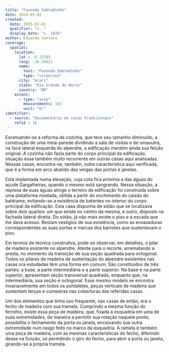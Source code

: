 ```yaml
---
title: "Fazenda Sobradinho"
date: 2024-05-02
created:
  date: 1835-01-01
  qualifier: "c. "
  display_date: "c. 1835"
author: Eduarda Santana
coverage:
  spatial:
    location:
      lat : -6.22585
      long: -36.34021
      name: 
        text: "Fazenda Sobradinho"
        type: "corporate"
      city: "Acari"
      state: "Rio Grande do Norte"
      country: "BR"
    extent:
      - type: "area"
        measurements: 163
        unit: "m²"
identifier:
  - source: "Documentário de casas tradicionais"
    refid : 16
---
```


Excetuando-se a reforma da cozinha, que teve seu tamanho diminuído, a construção de uma meia-parede dividindo a sala de visitas e de umaoutra, na face lateral esquerda do alpendre, a edificação mantém ainda sua feição original. A cozinha não fazia parte do corpo principal da edificação, situação essa também muito recorrente em outras casas aqui analisadas. Nessas casas, encontra-se, também, outra característica aqui verificada, que é a forma em arco abatido das vergas das portas e janelas.

Está implantada numa elevação, cuja cota fica próxima a das águas do açude Gargalheiras, quando o mesmo está sangrando. Nessa situação, a represa de suas águas atinge o terreiro da edificação foi construida sobre uma plataforma nivelada, obtida a partir do enchimento do caixão do baldrame, evitando-se a existência de batentes no interior do corpo principal da edificação. Esta casa dispunha de sótão que se localizava sobre dois quartos: um que existe no centro da mesma, e outro, disposto na fachada lateral direita. Do sótão, já não mais existe o piso e a escada que lhe dava acesso. Restam vestígios de sua existência, como as envasaduras correspondentes as suas portas e marcas dos barrotes que sustentavam o piso.

Em termos de técnica construtiva, pode-se observar, em detalhes, o pilar de madeira existente no alpendre. Atente para o recorte, arrematando a aresta, no momento da transição de sua seção quadrada para octogonal. Todos os pilares de madeira de sustentação do alpendre existentes nas casas ora estudadas têm uma forma em comum. São constituidos de três partes: a base, a parte intermediária e a parte superior. Na base e na parte superior, apresentam seção transversal quadrada, enquanto que, na intermediária, sua seção é octogonal. Esse mesmo modelo se encontra invariavelmente em todos os pontaletes, peças verticais de madeira que sustentam terças e cumeeiras nas coberturas das referidas casas.

Um dos elementos que tinha uso frequente, nas casas de então, era o fecho de madeira com sua tramela. Cumprindo a mesma função do ferrolho, existe essa peça de madeira, que, fixada à esquadria em uma de suas extremidades, de maneira a permitir sua rotação naquele ponto, possibilita o fechamento da porta ou janela, encaixando sua outra extremidade num rasgo feito no marco da esquadria. A ramela é também uma peça de madeira, com as mesmas características do fecho, diferindo desse na função, só permitindo o giro do fecho, para abrir a porta ou janela, girando-se a própria tramela.
